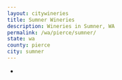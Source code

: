 ```yaml
---
layout: citywineries
title: Sumner Wineries
description: Wineries in Sumner, WA
permalink: /wa/pierce/sumner/
state: wa
county: pierce
city: sumner
---
```

-
